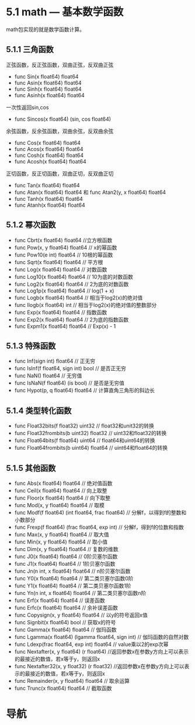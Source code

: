 # 5.1 math — 基本数学函数 #

math包实现的就是数学函数计算。

## 5.1.1 三角函数 ##

正弦函数，反正弦函数，双曲正弦，反双曲正弦

- func Sin(x float64) float64
- func Asin(x float64) float64
- func Sinh(x float64) float64
- func Asinh(x float64) float64

一次性返回sin,cos

- func Sincos(x float64) (sin, cos float64)

余弦函数，反余弦函数，双曲余弦，反双曲余弦

- func Cos(x float64) float64
- func Acos(x float64) float64
- func Cosh(x float64) float64
- func Acosh(x float64) float64

正切函数，反正切函数，双曲正切，反双曲正切

- func Tan(x float64) float64
- func Atan(x float64) float64 和 func Atan2(y, x float64) float64
- func Tanh(x float64) float64
- func Atanh(x float64) float64

## 5.1.2 幂次函数 ##

- func Cbrt(x float64) float64 //立方根函数
- func Pow(x, y float64) float64  // x的幂函数
- func Pow10(e int) float64 // 10根的幂函数
- func Sqrt(x float64) float64 // 平方根
- func Log(x float64) float64 // 对数函数
- func Log10(x float64) float64 // 10为底的对数函数
- func Log2(x float64) float64  // 2为底的对数函数
- func Log1p(x float64) float64 // log(1 + x)
- func Logb(x float64) float64 // 相当于log2(x)的绝对值
- func Ilogb(x float64) int // 相当于log2(x)的绝对值的整数部分
- func Exp(x float64) float64 // 指数函数
- func Exp2(x float64) float64 // 2为底的指数函数
- func Expm1(x float64) float64 // Exp(x) - 1

## 5.1.3 特殊函数 ##
- func Inf(sign int) float64  // 正无穷
- func IsInf(f float64, sign int) bool // 是否正无穷
- func NaN() float64 // 无穷值
- func IsNaN(f float64) (is bool) // 是否是无穷值
- func Hypot(p, q float64) float64 // 计算直角三角形的斜边长

## 5.1.4 类型转化函数 ##
- func Float32bits(f float32) uint32  // float32和unit32的转换
- func Float32frombits(b uint32) float32 // uint32和float32的转换
- func Float64bits(f float64) uint64 // float64和uint64的转换
- func Float64frombits(b uint64) float64 // uint64和float64的转换

## 5.1.5 其他函数 ##

- func Abs(x float64) float64 // 绝对值函数
- func Ceil(x float64) float64  // 向上取整
- func Floor(x float64) float64 // 向下取整
- func Mod(x, y float64) float64 // 取模
- func Modf(f float64) (int float64, frac float64) // 分解f，以得到f的整数和小数部分
- func Frexp(f float64) (frac float64, exp int) // 分解f，得到f的位数和指数
- func Max(x, y float64) float64  // 取大值
- func Min(x, y float64) float64  // 取小值
- func Dim(x, y float64) float64 // 复数的维数
- func J0(x float64) float64  // 0阶贝塞尔函数
- func J1(x float64) float64  // 1阶贝塞尔函数
- func Jn(n int, x float64) float64 // n阶贝塞尔函数
- func Y0(x float64) float64  // 第二类贝塞尔函数0阶
- func Y1(x float64) float64  // 第二类贝塞尔函数1阶
- func Yn(n int, x float64) float64 // 第二类贝塞尔函数n阶
- func Erf(x float64) float64 // 误差函数
- func Erfc(x float64) float64 // 余补误差函数
- func Copysign(x, y float64) float64 // 以y的符号返回x值
- func Signbit(x float64) bool // 获取x的符号
- func Gamma(x float64) float64 // 伽玛函数
- func Lgamma(x float64) (lgamma float64, sign int) // 伽玛函数的自然对数
- func Ldexp(frac float64, exp int) float64 // value乘以2的exp次幂
- func Nextafter(x, y float64) (r float64) //返回参数x在参数y方向上可以表示的最接近的数值，若x等于y，则返回x
- func Nextafter32(x, y float32) (r float32) //返回参数x在参数y方向上可以表示的最接近的数值，若x等于y，则返回x
- func Remainder(x, y float64) float64 // 取余运算
- func Trunc(x float64) float64 // 截取函数

# 导航 #
